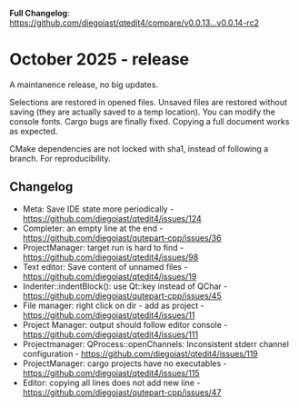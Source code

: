 **Full Changelog**: https://github.com/diegoiast/qtedit4/compare/v0.0.13...v0.0.14-rc2

# October 2025 - release

A maintanence release, no big updates.

Selections are restored in opened files. Unsaved files are restored without saving (they
are actually saved to a temp location). You can modify the console fonts. Cargo bugs
are finally fixed. Copying a full document works as expected.

CMake dependencies are not locked with sha1, instead of following a branch. For reproducibility.

## Changelog
 * Meta: Save IDE state more periodically - https://github.com/diegoiast/qtedit4/issues/124
 * Completer: an empty line at the end - https://github.com/diegoiast/qutepart-cpp/issues/36
 * ProjectManager: target run is hard to find - https://github.com/diegoiast/qtedit4/issues/98
 * Text editor: Save content of unnamed files - https://github.com/diegoiast/qtedit4/issues/19
 * Indenter::indentBlock(): use Qt::key instead of QChar - https://github.com/diegoiast/qutepart-cpp/issues/45
 * File manager: right click on dir - add as project - https://github.com/diegoiast/qtedit4/issues/11
 * Project Manager: output should follow editor console - https://github.com/diegoiast/qtedit4/issues/111
 * Projectmanager: QProcess::openChannels: Inconsistent stderr channel configuration - https://github.com/diegoiast/qtedit4/issues/119
 * ProjectManager: cargo projects have no executables - https://github.com/diegoiast/qtedit4/issues/115
 * Editor: copying all lines does not add new line - https://github.com/diegoiast/qutepart-cpp/issues/47
 
